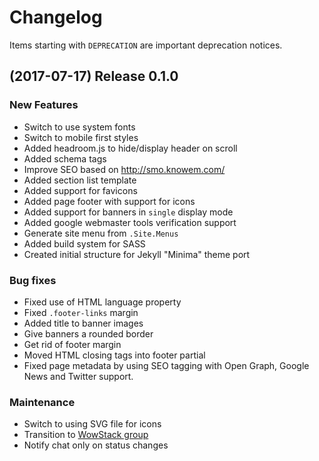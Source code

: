 # Changelog

Items starting with `DEPRECATION` are important deprecation notices.

## (2017-07-17) Release 0.1.0

### New Features

+ Switch to use system fonts
+ Switch to mobile first styles
+ Added headroom.js to hide/display header on scroll
+ Added schema tags
+ Improve SEO based on <http://smo.knowem.com/>
+ Added section list template
+ Added support for favicons
+ Added page footer with support for icons
+ Added support for banners in `single` display mode
+ Added google webmaster tools verification support
+ Generate site menu from `.Site.Menus`
+ Added build system for SASS
+ Created initial structure for Jekyll "Minima" theme port

### Bug fixes

+ Fixed use of HTML language property
+ Fixed `.footer-links` margin
+ Added title to banner images
+ Give banners a rounded border
+ Get rid of footer margin
+ Moved HTML closing tags into footer partial
+ Fixed page metadata by using SEO tagging with Open Graph,
  Google News and Twitter support.

### Maintenance

+ Switch to using SVG file for icons
+ Transition to [WowStack group](https://git01.kogitoapp.com/wowstack)
+ Notify chat only on status changes
